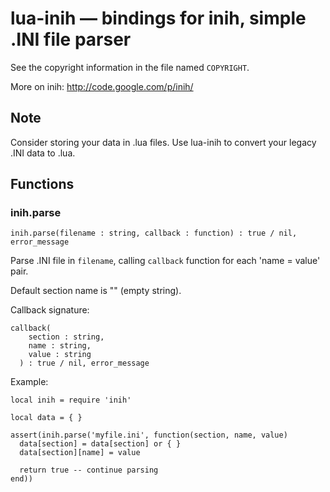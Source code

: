 lua-inih — bindings for inih, simple .INI file parser
=====================================================

See the copyright information in the file named `COPYRIGHT`.

More on inih: http://code.google.com/p/inih/

Note
----

Consider storing your data in .lua files.
Use lua-inih to convert your legacy .INI data to .lua.

Functions
---------

### inih.parse

`inih.parse(filename : string, callback : function) : true / nil, error_message`

Parse .INI file in `filename`, calling `callback` function for
each 'name = value' pair.

Default section name is "" (empty string).

Callback signature:

    callback(
        section : string,
        name : string,
        value : string
      ) : true / nil, error_message

Example:

    local inih = require 'inih'

    local data = { }

    assert(inih.parse('myfile.ini', function(section, name, value)
      data[section] = data[section] or { }
      data[section][name] = value

      return true -- continue parsing
    end))
